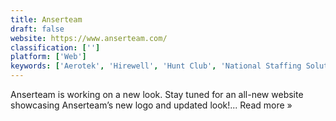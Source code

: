```yaml
---
title: Anserteam
draft: false 
website: https://www.anserteam.com/
classification: ['']
platform: ['Web']
keywords: ['Aerotek', 'Hirewell', 'Hunt Club', 'National Staffing Solutions', 'Victory Lap']
---
```

Anserteam is working on a new look. Stay tuned for an all-new website showcasing Anserteam’s new logo and updated look!...  Read more »